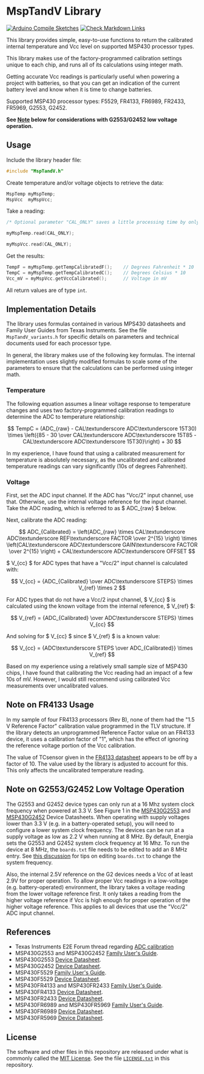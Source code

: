 # MspTandV Library

[//]: # ( The formulas in this writeup are rendered with GitHub's support of LaTeX formatted math expressions. See references [10] and [11]. Since these expressions can be difficult to read as plain text, there is a Markdown comment with a plaintext readable version before the LaTeX formatted expression.  )

[![Arduino Compile Sketches](https://github.com/Andy4495/MspTandV/actions/workflows/arduino-compile-sketches.yml/badge.svg)](https://github.com/Andy4495/MspTandV/actions/workflows/arduino-compile-sketches.yml)
[![Check Markdown Links](https://github.com/Andy4495/MspTandV/actions/workflows/CheckMarkdownLinks.yml/badge.svg)](https://github.com/Andy4495/MspTandV/actions/workflows/CheckMarkdownLinks.yml)

This library provides simple, easy-to-use functions to return the calibrated internal temperature and Vcc level on supported MSP430 processor types.

This library makes use of the factory-programmed calibration settings unique to each chip, and runs all of its calculations using integer math.

Getting accurate Vcc readings is particularly useful when powering a project with batteries, so that you can get an indication of the current battery level and know when it is time to change batteries.

Supported MSP430 processor types: F5529, FR4133, FR6989, FR2433, FR5969, G2553, G2452.

**See [Note](#note-on-g2553g2452-low-voltage-operation) below for considerations with G2553/G2452 low voltage operation.**

## Usage

Include the library header file:

```cpp
#include "MspTandV.h"
```

Create temperature and/or voltage objects to retrieve the data:

```cpp
MspTemp myMspTemp;
MspVcc  myMspVcc;
```

Take a reading:

```cpp
/* Optional parameter "CAL_ONLY" saves a little processing time by only calculating calibrated temperature and skipping the uncalibrated temperature calculation. */

myMspTemp.read(CAL_ONLY);

myMspVcc.read(CAL_ONLY);
```

Get the results:

```cpp
TempF = myMspTemp.getTempCalibratedF();    // Degrees Fahrenheit * 10
TempC = myMspTemp.getTempCalibratedC();    // Degrees Celsius * 10
Vcc_mV = myMspVcc.getVccCalibrated();      // Voltage in mV
```

All return values are of type `int`.

## Implementation Details

The library uses formulas contained in various MPS430 datasheets and Family User Guides from Texas Instruments. See the file `MspTandV_variants.h` for specific details on parameters and technical documents used for each processor type.

In general, the library makes use of the following key formulas. The internal implementation uses slightly modified formulas to scale some of the parameters to ensure that the calculations can be performed using integer math.

### Temperature

The following equation assumes a linear voltage response to temperature changes and uses two factory-programmed calibration readings to determine the ADC to temperature relationship:

[//]: # ( TempC = [ADCraw - CAL_ADC_15T30] * [[85 - 30] / [CAL_ADC_15T85 - CAL_ADC15T30]] + 30 )

$$ TempC = (ADC_{raw} - CAL\textunderscore ADC\textunderscore 15T30) \times \left({85 - 30 \over CAL\textunderscore ADC\textunderscore 15T85 - CAL\textunderscore ADC\textunderscore 15T30}\right) + 30 $$

In my experience, I have found that using a calibrated measurement for temperature is absolutely necessary, as the uncalibrated and calibrated temperature readings can vary significantly (10s of degrees Fahrenheit).

### Voltage

First, set the ADC input channel. If the ADC has "Vcc/2" input channel, use that. Otherwise, use the internal voltage reference for the input channel. Take the ADC reading, which is referred to as $ ADC_{raw} $ below. 

Next, calibrate the ADC reading:

[//]: # ( ADC_Calibrated = [ADCraw * CAL_ADC_REF_FACTOR / 2^15] * [CAL_ADC_GAIN_FACTOR / 2 ^ 15] + CAL_ADC_OFFSET )

$$ ADC_{Calibrated} = \left(ADC_{raw} \times CAL\textunderscore ADC\textunderscore REF\textunderscore FACTOR \over 2^{15} \right) \times \left(CAL\textunderscore ADC\textunderscore GAIN\textunderscore FACTOR \over 2^{15} \right) + CAL\textunderscore ADC\textunderscore OFFSET $$

$ V_{cc} $ for ADC types that have a "Vcc/2" input channel is calculated with: 

[//]: # ( Vcc/2 = ADC_Calibrated * Vref / ADC_STEPS )

$$ V_{cc} = {ADC_{Calibrated} \over ADC\textunderscore STEPS} \times V_{ref} \times 2 $$

For ADC types that do not have a Vcc/2 input channel, $ V_{cc} $ is calculated using the known voltage from the internal reference, $ V_{ref} $:

[//]: # ( Vref = ADC_Calibrated * Vcc / ADC_STEPS )

$$ V_{ref} = {ADC_{Calibrated} \over ADC\textunderscore STEPS} \times V_{cc} $$

And solving for $ V_{cc} $ since $ V_{ref} $ is a known value:

[//]: # ( Vcc = Vref * ADC_STEPS / ADC_Calibrated )

$$ V_{cc} = {ADC\textunderscore STEPS \over ADC_{Calibrated}} \times V_{ref} $$

Based on my experience using a relatively small sample size of MSP430 chips, I have found that calibrating the Vcc reading had an impact of a few 10s of mV. However, I would still recommend using calibrated Vcc measurements over uncalibrated values.

## Note on FR4133 Usage

In my sample of four FR4133 processors (Rev B), none of them had the "1.5 V Reference Factor" calibration value programmed in the TLV structure. If the library detects an unprogrammed Reference Factor value on an FR4133 device, it uses a calibration factor of "1", which has the effect of ignoring the reference voltage portion of the Vcc calibration.

The value of TCsensor given in the [FR4133 datasheet][3] appears to be off by a factor of 10. The value used by the library is adjusted to account for this. This only affects the uncalibrated temperature reading.

## Note on G2553/G2452 Low Voltage Operation

The G2553 and G2452 device types can only run at a 16 Mhz system clock frequency when powered at 3.3 V. See Figure 1 in the [MSP430G2553][1] and [MSP430G2452][2] Device Datasheets. When operating with supply voltages lower than 3.3 V (e.g. in a battery-operated setup), you will need to configure a lower system clock frequency. The devices can be run at a supply voltage as low as 2.2 V when running at 8 MHz. By default, Energia sets the G2553 and G2452 system clock frequency at 16 Mhz. To run the device at 8 MHz, the `boards.txt` file needs to be edited to add an 8 MHz entry. See [this discussion](https://forum.43oh.com/topic/4094-msp430g2553-1mhz-or-16mhz-how-to-set-it/) for tips on editing `boards.txt` to change the system frequency.

Also, the internal 2.5V reference on the G2 devices needs a Vcc of at least 2.9V for proper operation. To allow proper Vcc readings in a low-voltage (e.g. battery-operated) environment, the library takes a voltage reading from the lower voltage reference first. It only takes a reading from the higher voltage reference if Vcc is high enough for proper operation of the higher voltage reference. This applies to all devices that use the "Vcc/2" ADC input  channel.

## References

- Texas Instruments E2E Forum thread regarding [ADC calibration](https://e2e.ti.com/support/microcontrollers/msp430/f/166/t/204428)
- MSP430G2553 and MSP430G2452 [Family User's Guide](http://www.ti.com/lit/ug/slau144j/slau144j.pdf).
- MSP430G2553 [Device Datasheet][1].
- MSP430G2452 [Device Datasheet][2].
- MSP430F5529 [Family User's Guide](http://www.ti.com/lit/pdf/slau208).
- MSP430F5529 [Device Datasheet](http://www.ti.com/lit/ds/symlink/msp430f5529.pdf).
- MSP430FR4133 and MSP430FR2433 [Family User's Guide](http://www.ti.com/lit/ug/slau445i/slau445i.pdf).
- MSP430FR4133 [Device Datasheet][3].
- MSP430FR2433 [Device Datasheet](http://www.ti.com/lit/ds/symlink/msp430fr2433.pdf).
- MSP430FR6989 and MSP430FR5969 [Family User's Guide](https://www.ti.com/lit/ug/slau367p/slau367p.pdf).
- MSP430FR6989 [Device Datasheet](http://www.ti.com/lit/ds/symlink/msp430fr6989.pdf).
- MSP430FR5969 [Device Datasheet](http://www.ti.com/lit/ds/symlink/msp430fr5969.pdf).

## License

The software and other files in this repository are released under what is commonly called the [MIT License][100]. See the file [`LICENSE.txt`][101] in this repository.

[1]: http://www.ti.com/lit/ds/symlink/msp430g2553.pdf
[2]: http://www.ti.com/lit/ds/symlink/msp430g2112.pdf
[3]: http://www.ti.com/lit/ds/symlink/msp430fr4133.pdf
[10]: https://github.blog/2022-05-19-math-support-in-markdown/
[11]: https://docs.github.com/en/get-started/writing-on-github/working-with-advanced-formatting/writing-mathematical-expressions
[100]: https://choosealicense.com/licenses/mit/
[101]: ./LICENSE.txt
[200]: https://github.com/Andy4495/MspTandV
